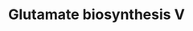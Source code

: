 ---
authors:
- Anwesha
- Eweitz
description: Developed by Gramene.org  Source:[http://plantreactome.gramene.org/ Plant
  Reactome].
last-edited: 2021-05-26
organisms:
- Oryza sativa
redirect_from:
- /index.php/Pathway:WP3099
- /instance/WP3099
schema-jsonld:
- '@context': https://schema.org/
  '@id': https://wikipathways.github.io/pathways/WP3099.html
  '@type': Dataset
  creator:
    '@type': Organization
    name: WikiPathways
  description: Developed by Gramene.org  Source:[http://plantreactome.gramene.org/
    Plant Reactome].
  keywords:
  - (LOC_OS07G46460.1)
  - (ferredoxin)
  - L-Gln
  - ferredoxin
  - glutamate synthase
  - L-Glu
  - an oxidized
  - 2OG
  - a reduced ferredoxin
  license: CC0
  name: Glutamate biosynthesis V
seo: CreativeWork
title: Glutamate biosynthesis V
wpid: WP3099
---